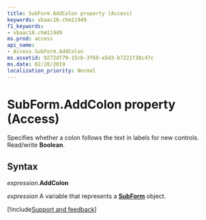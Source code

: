 ```yaml
---
title: SubForm.AddColon property (Access)
keywords: vbaac10.chm11949
f1_keywords:
- vbaac10.chm11949
ms.prod: access
api_name:
- Access.SubForm.AddColon
ms.assetid: 9272df79-15cb-3f69-e5d3-b7221f38c47c
ms.date: 02/28/2019
localization_priority: Normal
---
```



# SubForm.AddColon property (Access)

Specifies whether a colon follows the text in labels for new controls. Read/write **Boolean**.


## Syntax

_expression_.**AddColon**

_expression_ A variable that represents a **[SubForm](Access.SubForm.md)** object.




[!include[Support and feedback](~/includes/feedback-boilerplate.md)]
